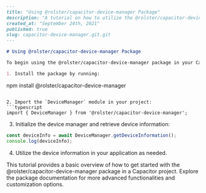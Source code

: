 ```markdown
---
title: "Using @rolster/capacitor-device-manager Package"
description: "A tutorial on how to utilize the @rolster/capacitor-device-manager package in a Capacitor app."
created_at: "September 24th, 2021"
published: true
slug: capacitor-device-manager.git.git
---

# Using @rolster/capacitor-device-manager Package

To begin using the @rolster/capacitor-device-manager package in your Capacitor project, follow these steps:

1. Install the package by running:
```
npm install @rolster/capacitor-device-manager
```

2. Import the `DeviceManager` module in your project:
```typescript
import { DeviceManager } from '@rolster/capacitor-device-manager';
```

3. Initialize the device manager and retrieve device information:
```typescript
const deviceInfo = await DeviceManager.getDeviceInformation();
console.log(deviceInfo);
```

4. Utilize the device information in your application as needed.

This tutorial provides a basic overview of how to get started with the @rolster/capacitor-device-manager package in a Capacitor project. Explore the package documentation for more advanced functionalities and customization options.
```